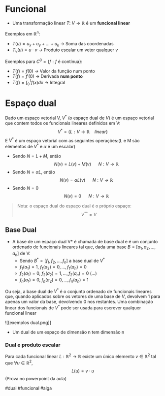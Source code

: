 # Funcional
- Uma transformação linear $T:~V\rightarrow \mathbb R$ é um **funcional linear**

Exemplos em $\mathbb R^n$:
-   $T(u) = u_x + u_y + \dots + u_k$ → Soma das coordenadas
-   $T_v(u) = u \cdot v$ → Produto escalar um vetor qualquer $v$

Exemplos para $C^0 = \{f: f \text{ é contínua}\}$:
-   $T(f) = f(0)$ → Valor da função num ponto
-   $T(f) = f'(0)$ → Derivada **num ponto**
-   $T(f) = \int_0^1f(x)dx$ → Integral

# Espaço dual
Dado um espaço vetorial V, $V^*$ (o espaço dual de $V$) é um espaço vetorial que contem todos os funcionais lineares definidos em V:
$$V^*=\{L:V\rightarrow\mathbb R ~~~~linear\}$$
E $V^*$ é um espaço vetorial com as seguintes operações:(L e M são elementos de $V^*$ e $\alpha$ é um escalar)
- Sendo $N=L+M$, então 
$$N(v)=L(v)+M(v) ~~~~~~ N:V\rightarrow \mathbb R$$
- Sendo $N=\alpha L$, então
$$N(v)=\alpha L(v) ~~~~~~ N:V \rightarrow \mathbb R$$
- Sendo $N=0$
$$N(v)=0 ~~~~~~ N:V \rightarrow \mathbb R$$

> Nota: o espaço dual do espaço dual é o próprio espaço:
> $$V^{**}=V$$

## Base Dual
- A base de um espaço dual V* é chamada de base dual e é um conjunto ordenado de funcionais lineares tal que, dada uma base $B=[a_1,a_2,...,a_n]$ de V:
    - Sendo $B^*=[f_1,f_2,...,f_n]$ a base dual de $V^*$
    - $f_1(a_1)=1,~f_1(a_2)=0,...,f_1(a_n)=0$
    - $f_2(a_1)=0,~f_2(a_2)=1,...,f_2(a_n)=0$ (...)
    - $f_n(a_1)=0,~f_n(a_2)=0,...,f_n(a_n)=1$

Ou seja, a base dual de $V^*$ é o conjunto ordenado de funcionais lineares que, quando aplicados sobre os vetores de uma base de $V$, devolvem $1$ para apenas um valor da base, devolvendo $0$ nos restantes.
Uma combinação linear dos funcionais de $V^*$ pode ser usada para escrever qualquer funcional linear

![[exemplos dual.png]]
- Um dual de um espaço de dimensão n tem dimensão n

### Dual e produto escalar
Para cada funcional linear $L:\mathbb R^2\rightarrow \mathbb R$ existe um único elemento $v\in \mathbb R^2$ tal que $\forall u \in \mathbb R^2$,
$$L(u)=v\cdot u$$
(Prova no powerpoint da aula)

#dual #funcional #alga